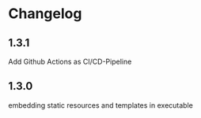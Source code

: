 # Changelog

## 1.3.1
Add Github Actions as CI/CD-Pipeline

## 1.3.0
embedding static resources and templates in executable
